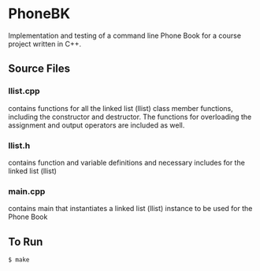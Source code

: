 # PhoneBK

Implementation and testing of a command line Phone Book for a course project written in C++.

## Source Files
### llist.cpp
contains functions for all the linked list (llist) class member functions, including the constructor and destructor. The functions for overloading the assignment and output operators are included as well.  

### llist.h
contains function and variable definitions and necessary includes for the linked list (llist)

### main.cpp
contains main that instantiates a linked list (llist) instance to be used for the Phone Book

## To Run
```bash
$ make
```
